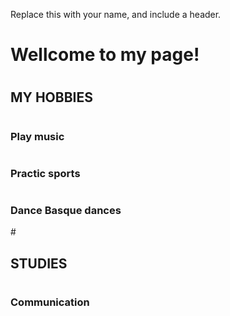 Replace this with your name, and include a header.
# <h1> Wellcome to my page!
 # <h2> MY HOBBIES
  # <h3> Play music
  # <h3> Practic sports
  # <h3> Dance Basque dances
 #<h2> STUDIES
  # <h3> Communication
  
